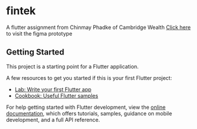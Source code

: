 # fintek

A flutter assignment from Chinmay Phadke of Cambridge Wealth
[Click here](https://www.figma.com/proto/B15VGm2CWVICVHJiu51zZp/Assignment?node-id=6%3A2&scaling=contain&page-id=0%3A1) to visit the figma prototype

## Getting Started

This project is a starting point for a Flutter application.

A few resources to get you started if this is your first Flutter project:

- [Lab: Write your first Flutter app](https://docs.flutter.dev/get-started/codelab)
- [Cookbook: Useful Flutter samples](https://docs.flutter.dev/cookbook)

For help getting started with Flutter development, view the
[online documentation](https://docs.flutter.dev/), which offers tutorials,
samples, guidance on mobile development, and a full API reference.
